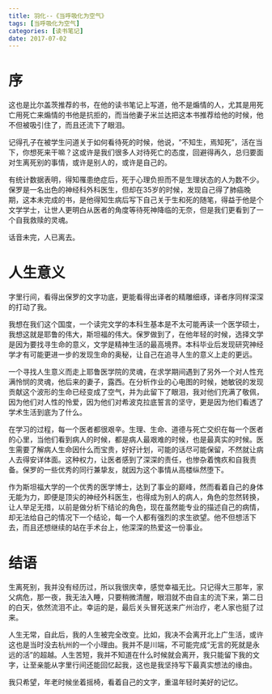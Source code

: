 ```yaml
---
title: 羽化--《当呼吸化为空气》
tags: [当呼吸化为空气]
categories: [读书笔记]
date: 2017-07-02
---
```


# 序
这也是比尔盖茨推荐的书，在他的读书笔记上写道，他不是煽情的人，尤其是用死亡用死亡来煽情的书他是抗拒的，而当他妻子米兰达把这本书推荐给他的时候，他不但被吸引住了，而且还流下了眼泪。

记得孔子在被学生问道关于如何看待死的时候，他说，“不知生，焉知死”，活在当下，你想死来干嘛？这或许是我们很多人对待死亡的态度，回避得再久，总归要面对生离死别的事情，或许是别人的，或许是自己的。
<!-- more -->
有统计数据表明，得知罹患绝症后，死于心理负担而不是生理状态的人为数不少。保罗是一名出色的神经科外科医生，但却在35岁的时候，发现自己得了肺癌晚期，这本未完成的书，是他得知生病后写下自己关于生和死的随笔，得益于他是个文学学士，让世人更明白从医者的角度等待死神降临的无奈，但是我们更看到了一个自我救赎的灵魂。

话音未完，人已离去。

# 人生意义
字里行间，看得出保罗的文字功底，更能看得出译者的精雕细琢，译者序同样深深的打动了我。

我想在我们这个国度，一个读完文学的本科生基本是不太可能再读一个医学硕士，我想这就是耶鲁的伟大，斯坦福的伟大。保罗做到了，在他年轻的时候，选择文学是因为要找寻生命的意义，文学是精神生活的最高境界。本科毕业后发现研究神经学才有可能更进一步的发现生命的奥秘，让自己在追寻人生的意义上走的更远。

一个寻找人生意义而走上耶鲁医学院的灵魂，在求学期间遇到了另外一个对人性充满怜悯的灵魂，他后来的妻子，露西。在分析作业的心电图的时候，她敏锐的发现贡献这个波形的生命已经变成了空气，并为此留下了眼泪，我对他们充满了敬佩，因为他们对人性的怜爱，因为他们对希波克拉底誓言的坚守，更是因为他们看透了学术生活到底为了什么。

在学习的过程，每一个医者都很艰辛。生理、生命、道德与死亡交织在每一个医者的心里，当他们看到病人的时候，都是病人最艰难的时候，也是最真实的时候。医生需要了解病人生命因什么而宝贵，好好计划，可能的话尽可能保留，不然就让病人去得安详体面。这种权力，让医者感到了深深的责任，也惨杂着愧疚和自我责备。保罗的一些优秀的同行兼挚友，就因为这个事情从高楼纵然堕下。

作为斯坦福大学的一个优秀的医学博士，达到了事业的巅峰，然而看着自己的身体无能为力，即便是顶尖的神经外科医生，也得成为别人的病人，角色的忽然转换，让人举足无措，以前是做分析下结论的角色，现在虽然能专业的描述自己的病情，却无法给自己的情况下一个结论，每一个人都有强烈的求生欲望。他不但想活下去，而且还想继续的站在手术台上，他深深的热爱这一份事业。

# 结语
生离死别，我并没有经历过，所以我很庆幸，感觉幸福无比。只记得大三那年，家父病危，那一夜，我无法入睡，只要稍微清醒，眼泪就不由自主的流下来，第二日的白天，依然流泪不止。幸运的是，最后关头冒死送来广州治疗，老人家也挺了过来。

人生无常，自此后，我的人生被完全改变。比如，我决不会离开北上广生活，或许这也是当时没去杭州的一个小理由。我并不是川端，不可能完成“无言的死就是永远的活”的超越。人生苦短，我并不知道在什么时候就会离开，我只能留下我的文字，让至亲能从字里行间还能回忆起我，这也是我坚持写下最真实想法的缘由。

我只希望，年老时候坐着摇椅，看着自己的文字，重温年轻时美好的记忆。
